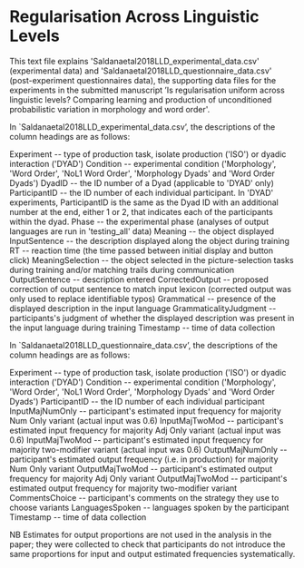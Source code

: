 # Regularisation Across Linguistic Levels

This text file explains 'Saldanaetal2018LLD_experimental_data.csv' (experimental data) and 'Saldanaetal2018LLD_questionnaire_data.csv' (post-experiment questionnaires data), the supporting data files for the experiments in the submitted manuscript ’Is regularisation uniform across linguistic levels? Comparing learning and production of unconditioned probabilistic variation in morphology and word order'.

In `Saldanaetal2018LLD_experimental_data.csv’, the descriptions of the column headings are as follows:

Experiment -- type of production task, isolate production ('ISO') or dyadic interaction ('DYAD')
Condition -- experimental condition ('Morphology', 'Word Order', 'NoL1 Word Order', 'Morphology Dyads' and 'Word Order Dyads')
DyadID -- the ID number of a Dyad (applicable to 'DYAD' only)
ParticipantID -- the ID number of each individual participant. In 'DYAD' experiments, ParticipantID is the same as the Dyad ID with an additional number at the end, either 1 or 2, that indicates each of the participants within the dyad.
Phase -- the experimental phase (analyses of output languages are run in 'testing_all' data)
Meaning -- the object displayed
InputSentence -- the description displayed along the object during training
RT -- reaction time (the time passed between initial display and button click)
MeaningSelection -- the object selected in the picture-selection tasks during training and/or matching trails during communication
OutputSentence -- description entered
CorrectedOutput -- proposed correction of output sentence to match input lexicon (corrected output was only used to replace identifiable typos)
Grammatical -- presence of the displayed description in the input language
GrammaticalityJudgment -- participants's judgment of whether the displayed description was present in the input language during training
Timestamp -- time of data collection
 

In `Saldanaetal2018LLD_questionnaire_data.csv’, the descriptions of the column headings are as follows:

Experiment -- type of production task, isolate production ('ISO') or dyadic interaction ('DYAD')
Condition -- experimental condition ('Morphology', 'Word Order', 'NoL1 Word Order', 'Morphology Dyads' and 'Word Order Dyads')
ParticipantID -- the ID number of each individual participant
InputMajNumOnly -- participant's estimated input frequency for majority Num Only variant (actual input was 0.6)
InputMajTwoMod -- participant's estimated input frequency for majority Adj Only variant (actual input was 0.6)
InputMajTwoMod -- participant's estimated input frequency for majority two-modifier variant (actual input was 0.6)
OutputMajNumOnly -- participant's estimated output frequency (i.e. in production) for majority Num Only variant 
OutputMajTwoMod -- participant's estimated output frequency for majority Adj Only variant 
OutputMajTwoMod -- participant's estimated output frequency for majority two-modifier variant 
CommentsChoice -- participant's comments on the strategy they use to choose variants
LanguagesSpoken -- languages spoken by the participant
Timestamp -- time of data collection


NB Estimates for output proportions are not used in the analysis in the paper; they were collected to check that participants do not introduce the same proportions for input and output estimated frequencies systematically. 
